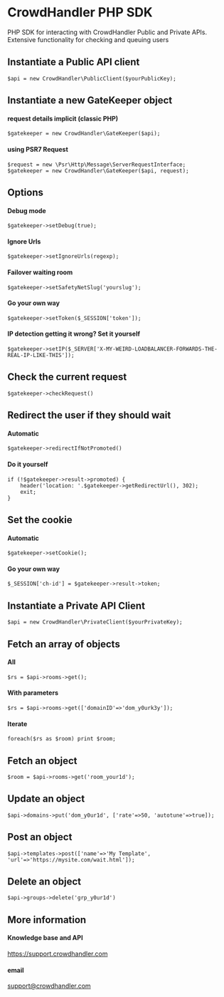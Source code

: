 CrowdHandler PHP SDK
====================
PHP SDK for interacting with CrowdHandler Public and Private APIs. Extensive functionality for checking and queuing users

Instantiate a Public API client
--------------------------------

    $api = new CrowdHandler\PublicClient($yourPublicKey);

Instantiate a new GateKeeper object
-----------------------------------

#### request details implicit (classic PHP)

    $gatekeeper = new CrowdHandler\GateKeeper($api);

#### using PSR7 Request
    
    $request = new \Psr\Http\Message\ServerRequestInterface;
    $gatekeeper = new CrowdHandler\GateKeeper($api, request);


Options
-------

#### Debug mode

    $gatekeeper->setDebug(true);

#### Ignore Urls

    $gatekeeper->setIgnoreUrls(regexp);

#### Failover waiting room    

    $gatekeeper->setSafetyNetSlug('yourslug');

#### Go your own way

    $gatekeeper->setToken($_SESSION['token']);

#### IP detection getting it wrong? Set it yourself

    $gatekeeper->setIP($_SERVER['X-MY-WEIRD-LOADBALANCER-FORWARDS-THE-REAL-IP-LIKE-THIS']);


Check the current request
-------------------------
    
    $gatekeeper->checkRequest()


Redirect the user if they should wait
-------------------------------------

#### Automatic

    $gatekeeper->redirectIfNotPromoted()

#### Do it yourself

    if (!$gatekeeper->result->promoted) {
        header('location: '.$gatekeeper->getRedirectUrl(), 302);
        exit;    
    }


Set the cookie
--------------

#### Automatic

    $gatekeeper->setCookie();

#### Go your own way

    $_SESSION['ch-id'] = $gatekeeper->result->token;



Instantiate a Private API Client
--------------------------------
    $api = new CrowdHandler\PrivateClient($yourPrivateKey);

Fetch an array of objects
-------------------------

#### All
    $rs = $api->rooms->get();

#### With parameters
    $rs = $api->rooms->get(['domainID'=>'dom_y0urk3y']);

#### Iterate
    foreach($rs as $room) print $room;


Fetch an object
---------------

    $room = $api->rooms->get('room_your1d');

Update an object
----------------

    $api->domains->put('dom_y0ur1d', ['rate'=>50, 'autotune'=>true]);

Post an object
--------------

    $api->templates->post(['name'=>'My Template', 'url'=>'https://mysite.com/wait.html']);

Delete an object
----------------

    $api->groups->delete('grp_y0ur1d')

More information
----------------

#### Knowledge base and API

https://support.crowdhandler.com

#### email

support@crowdhandler.com